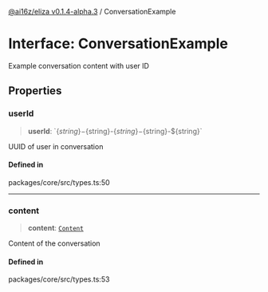 [@ai16z/eliza v0.1.4-alpha.3](../index.md) / ConversationExample

# Interface: ConversationExample

Example conversation content with user ID

## Properties

### userId

> **userId**: \`$\{string\}-$\{string\}-$\{string\}-$\{string\}-$\{string\}\`

UUID of user in conversation

#### Defined in

packages/core/src/types.ts:50

***

### content

> **content**: [`Content`](Content.md)

Content of the conversation

#### Defined in

packages/core/src/types.ts:53
